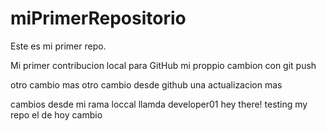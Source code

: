 # miPrimerRepositorio
Este es mi primer repo.

Mi primer contribucion local para GitHub
mi proppio cambion con git push

otro cambio mas
otro cambio desde github
una actualizacion mas

cambios desde mi rama loccal llamda developer01
hey there!
testing my repo
el de hoy 
cambio 
